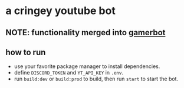 # a cringey youtube bot

## NOTE: functionality merged into [gamerbot](https://github.com/gamer-gang/gamerbot)

## how to run

- use your favorite package manager to install dependencies.
- define `DISCORD_TOKEN` and `YT_API_KEY` in `.env`.
- run `build:dev` or `build:prod` to build, then run `start` to start the bot.
